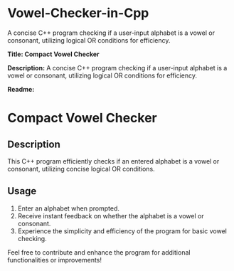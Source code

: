 # Vowel-Checker-in-Cpp
 A concise C++ program checking if a user-input alphabet is a vowel or consonant, utilizing logical OR conditions for efficiency.


**Title: Compact Vowel Checker**

**Description:**
A concise C++ program checking if a user-input alphabet is a vowel or consonant, utilizing logical OR conditions for efficiency.

**Readme:**
# Compact Vowel Checker

## Description
This C++ program efficiently checks if an entered alphabet is a vowel or consonant, utilizing concise logical OR conditions.

## Usage
1. Enter an alphabet when prompted.
2. Receive instant feedback on whether the alphabet is a vowel or consonant.
3. Experience the simplicity and efficiency of the program for basic vowel checking.

Feel free to contribute and enhance the program for additional functionalities or improvements!